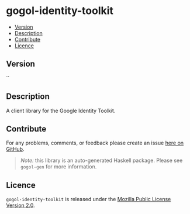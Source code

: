 # gogol-identity-toolkit

* [Version](#version)
* [Description](#description)
* [Contribute](#contribute)
* [Licence](#licence)


## Version

``


## Description

A client library for the Google Identity Toolkit.


## Contribute

For any problems, comments, or feedback please create an issue [here on GitHub](https://github.com/brendanhay/gogol/issues).

> _Note:_ this library is an auto-generated Haskell package. Please see `gogol-gen` for more information.


## Licence

`gogol-identity-toolkit` is released under the [Mozilla Public License Version 2.0](http://www.mozilla.org/MPL/).
